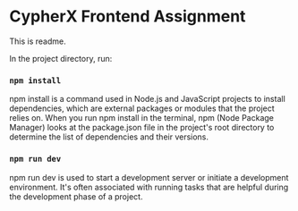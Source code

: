 # CypherX Frontend Assignment

This is readme.

In the project directory, run:
### `npm install`
npm install is a command used in Node.js and JavaScript projects to install dependencies, which are external packages or modules that the project relies on. When you run npm install in the terminal, npm (Node Package Manager) looks at the package.json file in the project's root directory to determine the list of dependencies and their versions.

### `npm run dev`
npm run dev is used to start a development server or initiate a development environment. It's often associated with running tasks that are helpful during the development phase of a project.
